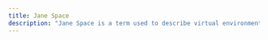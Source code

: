 ```yaml
---
title: Jane Space
description: "Jane Space is a term used to describe virtual environments or spaces that are designed to be inclusive and supportive of women and marginalized groups, fostering safe online communities."
---
```


